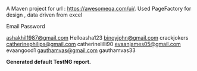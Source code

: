 A Maven project for url : https://awesomeqa.com/ui/. Used PageFactory for design , data driven from excel 

Email	                        Password

ashakhil1987@gmail.com	      Helloasha123
binoyjohn@gmail.com	          crackjokers
catherinephilips@gmail.com	  catherinelilli90
evaanjames05@gmail.com	      evaangood1
gauthamvas@gmail.com	        gauthamvas33

**Generated default TestNG report.**

